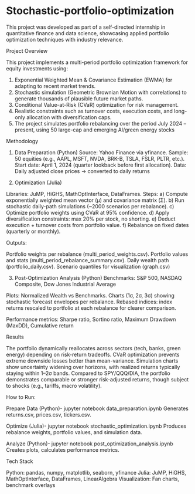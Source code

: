# Stochastic-portfolio-optimization
This project was developed as part of a self-directed internship in quantitative finance and data science, showcasing applied portfolio optimization techniques with industry relevance.

Project Overview

This project implements a multi-period portfolio optimization framework for equity investments using:
1) Exponential Weighted Mean & Covariance Estimation (EWMA) for adapting to recent market trends.
2) Stochastic simulation (Geometric Brownian Motion with correlations) to generate thousands of plausible future market paths.
3) Conditional Value-at-Risk (CVaR) optimization for risk management.
4) Realistic constraints such as turnover costs, execution costs, and long-only allocation with diversification caps.
5) The project simulates portfolio rebalancing over the period July 2024 – present, using 50 large-cap and emerging AI/green energy stocks

Methodology
1. Data Preparation (Python)
Source: Yahoo Finance via yfinance.
Sample: 50 equities (e.g., AAPL, MSFT, NVDA, BRK-B, TSLA, FSLR, PLTR, etc.).
Start date: April 1, 2024 (quarter lookback before first allocation).
Data: Daily adjusted close prices → converted to daily returns

2. Optimization (Julia)

Libraries: JuMP, HiGHS, MathOptInterface, DataFrames.
Steps:
a) Compute exponentially weighted mean vector (μ) and covariance matrix (Σ).
b) Run stochastic daily-path simulations (~2000 scenarios per rebalance).
c) Optimize portfolio weights using CVaR at 95% confidence.
d) Apply diversification constraints: max 20% per stock, no shorting.
e) Deduct execution + turnover costs from portfolio value.
f) Rebalance on fixed dates (quarterly or monthly).

Outputs:

Portfolio weights per rebalance (multi_period_weights.csv).
Portfolio values and stats (multi_period_rebalance_summary.csv).
Daily wealth path (portfolio_daily.csv).
Scenario quantiles for visualization (graph.csv)

3. Post-Optimization Analysis (Python)
Benchmarks: S&P 500, NASDAQ Composite, Dow Jones Industrial Average

Plots:
Normalized Wealth vs Benchmarks.
Charts (1σ, 2σ, 3σ) showing stochastic forecast envelopes per rebalance.
Rebased indices: index returns rescaled to portfolio at each rebalance for clearer comparison.

Performance metrics:
Sharpe ratio, Sortino ratio, Maximum Drawdown (MaxDD), Cumulative return

Results

The portfolio dynamically reallocates across sectors (tech, banks, green energy) depending on risk-return tradeoffs.
CVaR optimization prevents extreme downside losses better than mean-variance.
Simulation charts show uncertainty widening over horizons, with realized returns typically staying within 1–2σ bands.
Compared to SPY/QQQ/DIA, the portfolio demonstrates comparable or stronger risk-adjusted returns, though subject to shocks (e.g., tariffs, macro volatility).

How to Run:

Prepare Data (Python)- jupyter notebook data_preparation.ipynb
Generates returns.csv, prices.csv, tickers.csv.

Optimize (Julia)- jupyter notebook stochastic_optimization.ipynb
Produces rebalance weights, portfolio values, and simulation data.

Analyze (Python)- jupyter notebook post_optimization_analysis.ipynb
Creates plots, calculates performance metrics.

Tech Stack

Python: pandas, numpy, matplotlib, seaborn, yfinance
Julia: JuMP, HiGHS, MathOptInterface, DataFrames, LinearAlgebra
Visualization: Fan charts, benchmark overlays

